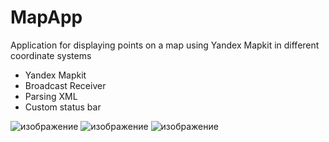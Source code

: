 # MapApp

Application for displaying points on a map using Yandex Mapkit in different coordinate systems

- Yandex Mapkit
- Broadcast Receiver 
- Parsing XML
- Custom status bar

![изображение](https://user-images.githubusercontent.com/80001582/214037200-55068a84-d5ba-4f7a-9cb7-9d2096960422.png)
![изображение](https://user-images.githubusercontent.com/80001582/214037213-dfdc9787-a345-40fa-8981-88acad68f7dc.png)
![изображение](https://user-images.githubusercontent.com/80001582/214037232-8641efac-acbe-4c41-a542-8a7ac3d0d2ad.png)
